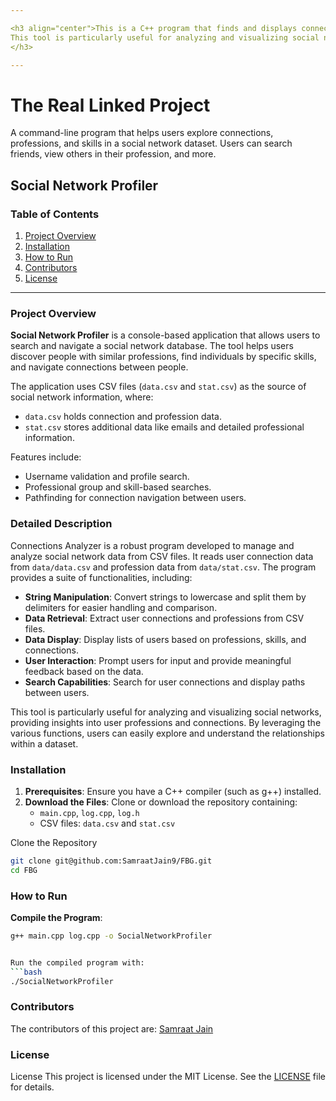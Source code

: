 ```yaml
---

<h3 align="center">This is a C++ program that finds and displays connections between the users. The data.csv file contains the list of names of people and the name of their friends. Connections Analyzer is a robust program developed to manage and analyze social network data from CSV files. It reads user connection data from `data/data.csv` and profession data from `data/stat.csv`. 
This tool is particularly useful for analyzing and visualizing social networks, providing insights into user professions and connections. By leveraging the various functions, users can easily explore and understand the relationships within a dataset.
</h3>

---
```


# The Real Linked Project

A command-line program that helps users explore connections, professions, and skills in a social network dataset. Users can search friends, view others in their profession, and more.

## Social Network Profiler

### Table of Contents
1. [Project Overview](#project-overview)
2. [Installation](#installation)
3. [How to Run](#how-to-run)
4. [Contributors](#contributors)
5. [License](#license)

---

### Project Overview
**Social Network Profiler** is a console-based application that allows users to search and navigate a social network database. The tool helps users discover people with similar professions, find individuals by specific skills, and navigate connections between people.

The application uses CSV files (`data.csv` and `stat.csv`) as the source of social network information, where:
- `data.csv` holds connection and profession data.
- `stat.csv` stores additional data like emails and detailed professional information.

Features include:
- Username validation and profile search.
- Professional group and skill-based searches.
- Pathfinding for connection navigation between users.

### Detailed Description

Connections Analyzer is a robust program developed to manage and analyze social network data from CSV files. It reads user connection data from `data/data.csv` and profession data from `data/stat.csv`. The program provides a suite of functionalities, including:

- **String Manipulation**: Convert strings to lowercase and split them by delimiters for easier handling and comparison.
- **Data Retrieval**: Extract user connections and professions from CSV files.
- **Data Display**: Display lists of users based on professions, skills, and connections.
- **User Interaction**: Prompt users for input and provide meaningful feedback based on the data.
- **Search Capabilities**: Search for user connections and display paths between users.

This tool is particularly useful for analyzing and visualizing social networks, providing insights into user professions and connections. By leveraging the various functions, users can easily explore and understand the relationships within a dataset.

### Installation

1. **Prerequisites**: Ensure you have a C++ compiler (such as g++) installed.
2. **Download the Files**: Clone or download the repository containing:
   - `main.cpp`, `log.cpp`, `log.h`
   - CSV files: `data.csv` and `stat.csv`

Clone the Repository

```bash
git clone git@github.com:SamraatJain9/FBG.git
cd FBG
```
### How to Run
 **Compile the Program**:
   ```bash
   g++ main.cpp log.cpp -o SocialNetworkProfiler


Run the compiled program with:
```bash
./SocialNetworkProfiler
```

### Contributors
The contributors of this project are: [Samraat Jain](https://github.com/SamraatJain9)

### License
License
This project is licensed under the MIT License. See the [LICENSE](LICENSE.md) file for details.
